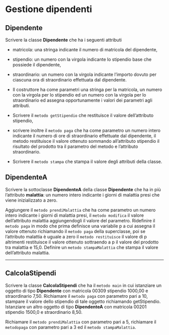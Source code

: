 # Gestione dipendenti

## Dipendente

Scrivere la classe **Dipendente** che ha i seguenti attributi 
* matricola: una stringa indicante il numero di matricola del dipendente, 
* stipendio: un numero con la virgola indicante lo stipendio base che possiede il dipendente, 
* straordinario: un numero con la virgola indicante l’importo dovuto per ciascuna ora di straordinario effettuata dal dipendente. 
* Il costruttore ha come parametri una stringa per la matricola, un numero con la virgola per lo stipendio ed un numero con la virgola per lo straordinario ed assegna opportunamente i valori dei parametri agli attributi.

* Scrivere il `metodo getStipendio` che restituisce il valore dell’attributo stipendio,
* scrivere inoltre il `metodo paga` che ha come parametro un numero intero indicante il numero di ore di straordinario effettuate dal dipendente, il metodo restituisce il valore ottenuto sommando all’attributo stipendio il risultato del prodotto tra il parametro del metodo e l’attributo straordinario. 
* Scrivere il `metodo stampa` che stampa il valore degli attributi della classe.

## DipendenteA

Scrivere la sottoclasse **DipendenteA** della classe **Dipendente** che ha in più
l’attributo **malattia**: un numero intero indicante i giorni di malattia presi che viene
inizializzato a zero. 

Aggiungere il `metodo prendiMalattia` che ha come parametro un numero intero indicante i giorni di malattia presi, il `metodo modifica` il valore dell’attributo malattia aggiungendogli il valore del parametro. 
Ridefinire il `metodo paga` in modo che prima definisce una variabile p a cui assegna il valore ottenuto richiamando il `metodo paga` della superclasse, poi se l’attributo malattia è uguale a zero il `metodo restituisce` il valore di p altrimenti restituisce il valore ottenuto sottraendo a p il valore del prodotto tra malattia e 15,0. 
Definire un `metodo stampaMalattia` che stampa il valore dell’attributo malattia.

---
## CalcolaStipendi

Scrivere la classe **CalcolaStipendi** che ha il `metodo main` in cui istanziare un oggetto
di tipo **Dipendente** con matricola 00309 stipendio 1000,00 e straordinario 7,50.
Richiamare il `metodo paga` con parametro pari a 10, stampare il valore dello
stipendio di tale oggetto richiamando getStipendio. Istanziare un altro oggetto di
tipo **DipendenteA** con matricola 00201 stipendio 1500,0 e straordinario 8,50.

Richiamare il `metodo prendiMalattia` con parametro pari a 5, richiamare il `metodopaga` con parametro pari a 3 ed il `metodo stampaMalattia`.
